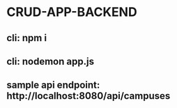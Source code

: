 # CRUD-APP-BACKEND

## cli: npm i
## cli: nodemon app.js

## sample api endpoint: http://localhost:8080/api/campuses
